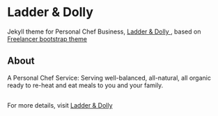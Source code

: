 Ladder & Dolly
=========================

Jekyll theme for Personal Chef Business, [Ladder & Dolly ](http://www.ladderanddolly.com), based on [Freelancer bootstrap theme ](http://startbootstrap.com/templates/freelancer/)

## About

A Personal Chef Service: Serving well-balanced, all-natural, all organic ready to re-heat and eat meals to you and your family.

## 

For more details, visit [Ladder & Dolly ](http://www.ladderanddolly.com/)
